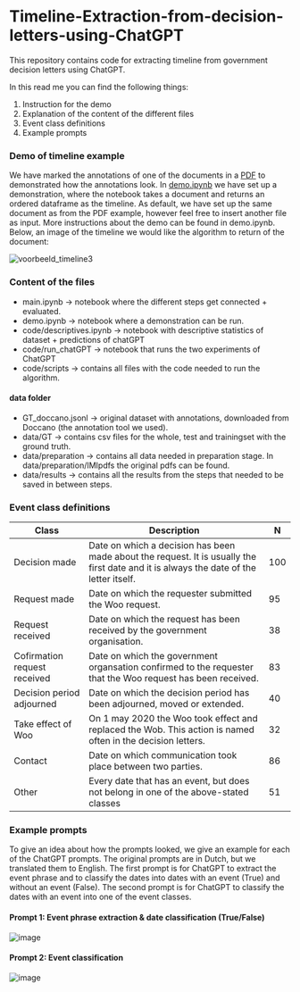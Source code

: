 # Timeline-Extraction-from-decision-letters-using-ChatGPT
This repository contains code for extracting timeline from government decision letters using ChatGPT. 

In this read me you can find the following things:
1. Instruction for the demo
2. Explanation of the content of the different files
3. Event class definitions
4. Example prompts

### Demo of timeline example
We have marked the annotations of one of the documents in a [PDF](https://github.com/FemkeBakker/Timeline-Extraction-from-decision-letters-using-ChatGPT/blob/main/voorbeeld_pdf.pdf) to demonstrated how the annotations look. In [demo.ipynb](https://github.com/FemkeBakker/Timeline-Extraction-from-decision-letters-using-ChatGPT/blob/main/demo.ipynb) we have set up a demonstration, where the notebook takes a document and returns an ordered dataframe as the timeline. As default, we have set up the same document as from the PDF example, however feel free to insert another file as input. More instructions about the demo can be found in demo.ipynb. Below, an image of the timeline we would like the algorithm to return of the document:
<!-- ![image](https://github.com/FemkeBakker/Timeline-Extraction-from-decision-letters-using-ChatGPT/assets/70972237/a209c2ee-c50e-4c5c-b737-94d7623aa3c7) -->
![voorbeeld_timeline3](https://github.com/FemkeBakker/Timeline-Extraction-from-decision-letters-using-ChatGPT/assets/70972237/f98bd4c8-ba98-4a2a-97aa-ef5889cdb7ed)

### Content of the files
- main.ipynb -> notebook where the different steps get connected + evaluated.
- demo.ipynb -> notebook where a demonstration can be run.
- code/descriptives.ipynb -> notebook with descriptive statistics of dataset + predictions of chatGPT
- code/run_chatGPT -> notebook that runs the two experiments of ChatGPT
- code/scripts -> contains all files with the code needed to run the algorithm. 
#### data folder
- GT_doccano.jsonl -> original dataset with annotations, downloaded from Doccano (the annotation tool we used).
- data/GT -> contains csv files for the whole, test and trainingset with the ground truth.
- data/preparation -> contains all data needed in preparation stage. In data/preparation/IMIpdfs the original pdfs can be found. 
- data/results -> contains all the results from the steps that needed to be saved in between steps.

### Event class definitions
| Class                        | Description                                                                                                                            | N |
|------------------------------|----------------------------------------------------------------------------------------------------------------------------------------|-----|
| Decision made                | Date on which a decision has been made about the request. It is usually the first date and it is always the date of the letter itself. | 100 |
| Request made                 | Date on which the requester submitted the Woo request.                                                                                 | 95  |
| Request received             | Date on which the request has been received by the government organisation.                                                            | 38  |
| Cofirmation request received | Date on which the government organsation confirmed to the requester that the Woo request has been received.                            | 83  |
| Decision period adjourned    | Date on which the decision period has been adjourned, moved or extended.                                                               | 40  |
| Take effect of Woo           | On 1 may 2020 the Woo took effect and replaced the Wob. This action is named often in the decision letters.                            | 32  |
| Contact                      | Date on which communication took place between two parties.                                                                            | 86  |
| Other                        | Every date that has an event, but does not belong in one of the above-stated classes                                                   | 51  |

### Example prompts
To give an idea about how the prompts looked, we give an example for each of the ChatGPT prompts. The original prompts are in Dutch, but we translated them to English. 
The first prompt is for ChatGPT to extract the event phrase and to classify the dates into dates with an event (True) and without an event (False). The second prompt is for ChatGPT to classify the dates with an event into one of the event classes.
#### Prompt 1: Event phrase extraction & date classification (True/False)
![image](https://github.com/FemkeBakker/Timeline-Extraction/assets/70972237/6daf7797-1b5b-428a-8614-00479bf12440)
#### Prompt 2: Event classification
![image](https://github.com/FemkeBakker/Timeline-Extraction/assets/70972237/c9867caf-5fed-4c55-9007-a4c387d68840)






